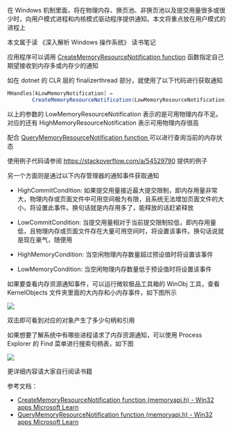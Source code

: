 在 Windows 机制里面，将在物理内存、换页池、非换页池以及提交用量很多或很少时，向用户模式进程和内核模式驱动程序提供通知。本文将重点放在用户模式的进程上

<!--more-->


<!-- 发布 -->
<!-- 博客 -->

本文属于读 《深入解析 Windows 操作系统》 读书笔记

应用程序可以调用 [CreateMemoryResourceNotification function](https://learn.microsoft.com/en-us/windows/win32/api/memoryapi/nf-memoryapi-creatememoryresourcenotification ) 函数指定自己期望接收到内存多或内存少的通知

如在 dotnet 的 CLR 层的 finalizerthread 部分，就使用了以下代码进行获取通知

```csharp
MHandles[kLowMemoryNotification] =
        CreateMemoryResourceNotification(LowMemoryResourceNotification);
```

以上的参数的 LowMemoryResourceNotification 表示的是可用物理内存不足。对应的还有 HighMemoryResourceNotification 表示可用物理内存很高

配合 [QueryMemoryResourceNotification function ](https://learn.microsoft.com/en-us/windows/win32/api/memoryapi/nf-memoryapi-querymemoryresourcenotification ) 可以进行查询当前的内存状态

使用例子代码请参阅 <https://stackoverflow.com/a/54529790> 提供的例子

另一个方面则是通过以下内存管理器的通知事件获取通知

- HighCommitCondition: 如果提交用量接近最大提交限制，即内存用量非常大，物理内存或页面文件中可用空间极为有限，且系统无法增加页面文件的大小，将设置此事件。换句话就是内存用多了，能释放的话赶紧释放
- LowCommitCondition: 当提交用量相对于当前提交限制较低，即内存用量低，且物理内存或页面文件存在大量可用空间时，将设置该事件。换句话说就是现在豪气，随便用

- HighMemoryCondition: 当空闲物理内存数量超过预设值时将设置该事件
- LowMemoryCondition: 当空闲物理内存数量低于预设值时将设置该事件

如果要查看内存资源通知事件，可以运行微软极品工具箱的 WinObj 工具，查看 KernelObjects 文件夹里面的大内存和小内存事件，如下图所示

<!-- ![](image/win32 低内存通知事件/win32 低内存通知事件0.png) -->
![](http://image.acmx.xyz/lindexi%2F20246221432105968.jpg)

双击即可看到对应的对象产生了多少句柄和引用

如果想要了解系统中有哪些进程请求了内存资源通知，可以使用 Process Explorer 的 Find 菜单进行搜索句柄表，如下图

<!-- ![](image/win32 低内存通知事件/win32 低内存通知事件1.png) -->
![](http://image.acmx.xyz/lindexi%2F20246221432199785.jpg)

更详细内容请大家自行阅读书籍

参考文档：

- [CreateMemoryResourceNotification function (memoryapi.h) - Win32 apps Microsoft Learn](https://learn.microsoft.com/en-us/windows/win32/api/memoryapi/nf-memoryapi-creatememoryresourcenotification )
- [QueryMemoryResourceNotification function (memoryapi.h) - Win32 apps Microsoft Learn](https://learn.microsoft.com/en-us/windows/win32/api/memoryapi/nf-memoryapi-querymemoryresourcenotification )
